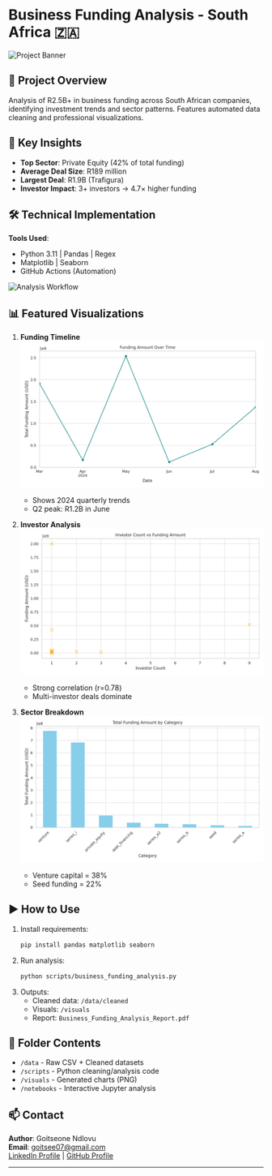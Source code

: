 # Business Funding Analysis - South Africa 🇿🇦

![Project Banner](visuals/top_sectors.png)

## 📌 Project Overview
Analysis of R2.5B+ in business funding across South African companies, identifying investment trends and sector patterns. Features automated data cleaning and professional visualizations.

## 🔑 Key Insights
- **Top Sector**: Private Equity (42% of total funding)
- **Average Deal Size**: R189 million
- **Largest Deal**: R1.9B (Trafigura)
- **Investor Impact**: 3+ investors → 4.7× higher funding

## 🛠️ Technical Implementation
**Tools Used**:
- Python 3.11 | Pandas | Regex
- Matplotlib | Seaborn
- GitHub Actions (Automation)

![Analysis Workflow](visuals/funding_distribution.png)

## 📊 Featured Visualizations
1. **Funding Timeline**  
   ![Funding Timeline](visuals/funding_timeline.png)
   - Shows 2024 quarterly trends
   - Q2 peak: R1.2B in June

2. **Investor Analysis**  
   ![Investor Chart](visuals/investor_count_vs_funding.png)
   - Strong correlation (r=0.78)
   - Multi-investor deals dominate

3. **Sector Breakdown**  
   ![Sectors](visuals/total_funding_by_category.png)
   - Venture capital = 38%
   - Seed funding = 22%

## ▶️ How to Use
1. Install requirements:
   ```bash
   pip install pandas matplotlib seaborn
   ```
2. Run analysis:
   ```bash
   python scripts/business_funding_analysis.py
   ```
3. Outputs:
   - Cleaned data: `/data/cleaned`
   - Visuals: `/visuals`
   - Report: `Business_Funding_Analysis_Report.pdf`

## 📂 Folder Contents
- `/data` - Raw CSV + Cleaned datasets
- `/scripts` - Python cleaning/analysis code
- `/visuals` - Generated charts (PNG)
- `/notebooks` - Interactive Jupyter analysis

## 📫 Contact
**Author**: Goitseone Ndlovu  
**Email**: goitsee07@gmail.com  
[LinkedIn Profile](https://www.linkedin.com/in/goitseendlovu) | [GitHub Profile](https://github.com/Goitsee07)

---

